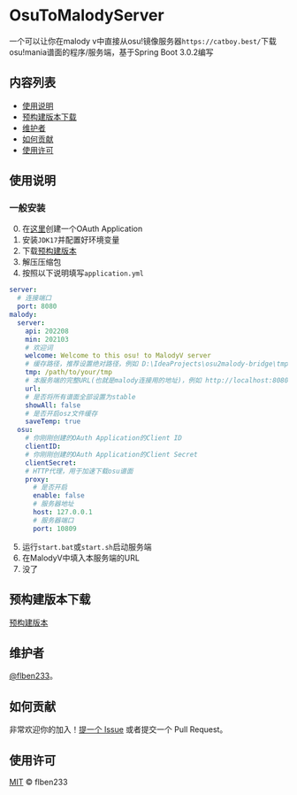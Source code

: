 # OsuToMalodyServer

一个可以让你在malody v中直接从osu!镜像服务器`https://catboy.best/`下载osu!mania谱面的程序/服务端，基于Spring Boot 3.0.2编写

## 内容列表

- [使用说明](#使用说明)
- [预构建版本下载](#预构建版本下载)
- [维护者](#维护者)
- [如何贡献](#如何贡献)
- [使用许可](#使用许可)

## 使用说明

### 一般安装

0. 在[这里](https://osu.ppy.sh/home/account/edit#legacy-api)创建一个OAuth Application
1. 安装`JDK17`并配置好环境变量
2. 下载[预构建版本](https://github.com/flben233/OsuToMalodyServer/releases)
3. 解压压缩包
4. 按照以下说明填写`application.yml`
```yaml
server:
  # 连接端口
  port: 8080
malody:
  server:
    api: 202208
    min: 202103
    # 欢迎词
    welcome: Welcome to this osu! to MalodyV server
    # 缓存路径，推荐设置绝对路径，例如 D:\IdeaProjects\osu2malody-bridge\tmp
    tmp: /path/to/your/tmp
    # 本服务端的完整URL(也就是malody连接用的地址)，例如 http://localhost:8080
    url: 
    # 是否将所有谱面全部设置为stable
    showAll: false
    # 是否开启osz文件缓存
    saveTemp: true
  osu:
    # 你刚刚创建的OAuth Application的Client ID
    clientID: 
    # 你刚刚创建的OAuth Application的Client Secret
    clientSecret: 
    # HTTP代理，用于加速下载osu谱面
    proxy:
      # 是否开启
      enable: false
      # 服务器地址
      host: 127.0.0.1
      # 服务器端口
      port: 10809
```
5. 运行`start.bat`或`start.sh`启动服务端
6. 在MalodyV中填入本服务端的URL
7. 没了

## 预构建版本下载

[预构建版本](https://github.com/flben233/OsuToMalodyServer/releases)

## 维护者

[@flben233](https://github.com/flben233)。

## 如何贡献

非常欢迎你的加入！[提一个 Issue](https://github.com/flben233/OsuToMalodyServer/issues/new) 或者提交一个 Pull Request。

## 使用许可

[MIT](LICENSE) © flben233

